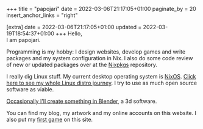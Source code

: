 +++
title = "papojari"
date = 2022-03-06T21:17:05+01:00
paginate_by = 20
insert_anchor_links = "right"

[extra]
date = 2022-03-06T21:17:05+01:00
updated = 2022-03-19T18:54:37+01:00
+++
Hello,  
I am papojari.

Programming is my hobby: I design websites, develop games and write packages and my system configuration in Nix. I also do some code review of new or updated packages over at the [Nixpkgs](https://github.com/NixOS/nixpkgs/pulls) repository.

I really dig Linux stuff. My current desktop operating system is [NixOS](https://nixos.org/). [Click here to see my whole Linux distro journey](linux-journey/). I try to use as much open source software as viable.

[Occasionally I'll create something in Blender](categories/3d-art/), a 3d software.

You can find my blog, my artwork and my online accounts on this website. I also put my [first game](find-billy/) on this site.

